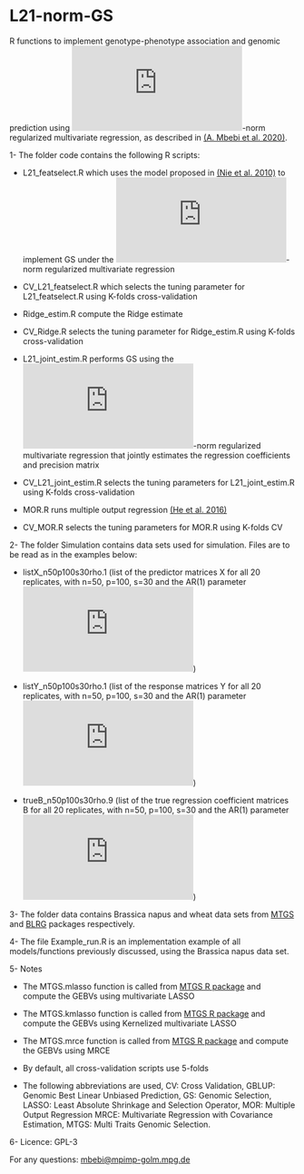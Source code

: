 # L21-norm-GS

R functions to implement genotype-phenotype association and genomic prediction using ![equation](https://latex.codecogs.com/gif.latex?%5Ctext%7BL%7D_%7B21%7D)-norm regularized multivariate regression, as described in [(A. Mbebi et al. 2020)]().

1- The folder code contains the following R scripts:

* L21_featselect.R which uses the model proposed in [(Nie et al. 2010)](http://papers.nips.cc/paper/3988-efficient-and-robust-feature-selection-via-joint-l21-norms-minimization) to implement GS under the ![equation](https://latex.codecogs.com/gif.latex?%5Ctext%7BL%7D_%7B21%7D)-norm regularized multivariate regression 

* CV_L21_featselect.R which selects the tuning parameter for L21_featselect.R using K-folds cross-validation

* Ridge_estim.R compute the Ridge estimate

* CV_Ridge.R selects the tuning parameter for Ridge_estim.R using K-folds cross-validation

* L21_joint_estim.R performs GS using the ![equation](https://latex.codecogs.com/gif.latex?%5Ctext%7BL%7D_%7B21%7D)-norm regularized multivariate regression that jointly estimates the regression coefficients and precision matrix

* CV_L21_joint_estim.R selects the tuning parameters for L21_joint_estim.R using K-folds cross-validation

* MOR.R runs multiple output regression [(He et al. 2016)](https://academic.oup.com/bioinformatics/article/32/12/i37/2288681)

* CV_MOR.R selects the tuning parameters for MOR.R using K-folds CV

2- The folder Simulation contains data sets used for simulation. Files are to be read as in the examples below:

* listX_n50p100s30rho.1 (list of the predictor matrices X for all 20 replicates, with n=50, p=100, s=30 and the AR(1) parameter ![equation](https://latex.codecogs.com/gif.latex?%5Crho%3D1))

* listY_n50p100s30rho.1  (list of the response matrices Y for all 20 replicates, with n=50, p=100, s=30 and the AR(1) parameter ![equation](https://latex.codecogs.com/gif.latex?%5Crho%3D1))

* trueB_n50p100s30rho.9 (list of the true regression coefficient matrices B for all 20 replicates, with n=50, p=100, s=30 and the AR(1) parameter ![equation](https://latex.codecogs.com/gif.latex?%5Crho%3D1))

3- The folder data contains Brassica napus and wheat data sets from [MTGS](https://CRAN.R-project.org/package=MTGS) and [BLRG](https://CRAN.R-project.org/package=BGLR ) packages respectively.

4- The file Example_run.R is an implementation example of all models/functions previously discussed, using the Brassica napus data set. 

5- Notes
* The MTGS.mlasso function is called from [MTGS R package](https://CRAN.R-project.org/package=MTGS) and compute the GEBVs using multivariate LASSO 

* The MTGS.kmlasso function is called from [MTGS R package](https://CRAN.R-project.org/package=MTGS) and compute the GEBVs using Kernelized multivariate LASSO

* The MTGS.mrce function is called from [MTGS R package](https://CRAN.R-project.org/package=MTGS) and compute the GEBVs using MRCE

* By default, all cross-validation scripts use 5-folds

* The following abbreviations are used, CV: Cross Validation, GBLUP: Genomic Best Linear Unbiased Prediction, GS: Genomic Selection, LASSO: Least Absolute Shrinkage and Selection Operator, MOR: Multiple Output Regression
MRCE: Multivariate Regression with Covariance Estimation, MTGS: Multi Traits Genomic Selection.

6- Licence: GPL-3

For any questions: [mbebi@mpimp-golm.mpg.de](mbebi@mpimp-golm.mpg.de) 
